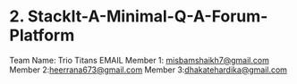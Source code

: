 # 2. StackIt-A-Minimal-Q-A-Forum-Platform
Team Name: Trio Titans
EMAIL 
Member 1: misbamshaikh7@gmail.com
Member 2:heerrana673@gmail.com
Member 3:dhakatehardika@gmail.com
